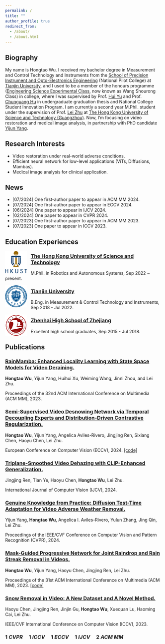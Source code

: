 ```yaml
---
permalink: /
title: ""
author_profile: true
redirect_from: 
  - /about/
  - /about.html
---
```


## Biography

My name is Hongtao Wu. I received my bachelor degree in Measurement and Control Technology and Instruments from the [School of Precision Instrument and Opto-Electronics Engineering](https://www.tju.edu.cn/info/1044/1251.htm) (National Pilot College) at [Tianjin University](https://www.tju.edu.cn/), and I used to be a member of the honours programme ([Engineering Science Experimental Class](https://zs.tju.edu.cn/ym21/xyzy1/jmyqygdzgcxy.htm), now known as Wang Shourong Class) in college, where I was supervised by Prof. [Hui Yu](https://faculty.tju.edu.cn/yuhui/en/index.htm#shjj) and Prof. [Chunguang Hu](https://scholar.google.com/citations?user=Xgr2TsYAAAAJ&hl=en) in undergraduate graduation thesis and National College Student Innovation Program. I am currently a second year M.Phil. student under the supervision of Prof. [Lei Zhu](https://sites.google.com/site/indexlzhu/home?authuser=0) at [The Hong Kong University of Science and Technology (Guangzhou)](https://www.hkust-gz.edu.cn/). Now, I’m focusing on video restoration and medical image analysis, in partnership with PhD candidate [Yijun Yang](https://yijun-yang.github.io/).

## Research Interests

* Video restoration under real-world adverse conditions.
* Efficient neural network for low-level applications (ViTs, Diffusions, Mambas).
* Medical image analysis for clinical application.





## News

* [07/2024] One first-author paper to appear in ACM MM 2024.
* [07/2024] One first-author paper to appear in ECCV 2024.
* [06/2024] One paper to appear in IJCV 2024.
* [02/2024] One paper to appear in CVPR 2024.
* [07/2023] One first-author paper to appear in ACM MM 2023. 
* [07/2023] One paper to appear in ICCV 2023.


## Education Experiences

<p>
<img src="../images/HKUST.svg" width="70" style="margin-right: 12px;" align="left" />
</p>

### [The Hong Kong University of Science and Technology](https://hkust.edu.hk/)
M.Phil. in Robotics and Autonomous Systems, Sep 2022 ~ present.



<p>
<img src="../images/TJU_logo.png" width="70" style="margin-right: 12px;" align="left" />
</p>

### [Tianjin University](https://www.tju.edu.cn/)
B.Eng. in Measurement & Control Technology and Instruments, Sep 2018 - Jul 2022.



<p>
<img src="../images/zhzx.png" width="70" style="margin-right: 12px;" align="left" />
</p>

### [Zhenhai High School of Zhejiang](http://www.zhzx.net.cn/)
Excellent high school graduates, Sep 2015 - Jul 2018.







## Publications

### [RainMamba: Enhanced Locality Learning with State Space Models for Video Deraining.](https://hongtao-wu.github.io//)
  **Hongtao Wu**, Yijun Yang, Huihui Xu, Weiming Wang, Jinni Zhou, and Lei Zhu.

  Proceedings of the 32nd ACM International Conference on Multimedia (ACM MM), 2023.

### [Semi-Supervised Video Desnowing Network via Temporal Decoupling Experts and Distribution-Driven Contrastive Regularization.](https://hongtao-wu.github.io//)
  **Hongtao Wu**, Yijun Yang, Angelica Aviles-Rivero, Jingjing Ren, Sixiang Chen, Haoyu Chen, Lei Zhu.
  
  European Conference on Computer Vision (ECCV), 2024. [[code]](https://github.com/TonyHongtaoWu/SemiVDN)

### [Triplane-Smoothed Video Dehazing with CLIP-Enhanced Generalization.](https://hongtao-wu.github.io//)
  Jingjing Ren, Tian Ye, Haoyu Chen, **Hongtao Wu**, Lei Zhu. 

  International Journal of Computer Vision (IJCV), 2024.

### [Genuine Knowledge from Practice: Diffusion Test-Time Adaptation for Video Adverse Weather Removal.](https://openaccess.thecvf.com/content/CVPR2024/html/Yang_Genuine_Knowledge_from_Practice_Diffusion_Test-Time_Adaptation_for_Video_Adverse_CVPR_2024_paper.html)
  Yijun Yang, **Hongtao Wu**, Angelica I. Aviles-Rivero, Yulun Zhang, Jing Qin, Lei Zhu.
  
  Proceedings of the IEEE/CVF Conference on Computer Vision and Pattern Recognition (CVPR), 2024.

### [Mask-Guided Progressive Network for Joint Raindrop and Rain Streak Removal in Videos.](https://dl.acm.org/doi/10.1145/3581783.3612001)
  **Hongtao Wu**, Yijun Yang, Haoyu Chen, Jingjing Ren, Lei Zhu. 
  
  Proceedings of the 31st ACM International Conference on Multimedia (ACM MM), 2023. [[code]](https://github.com/TonyHongtaoWu/ViMP-Net)

### [Snow Removal in Video: A New Dataset and A Novel Method.](https://openaccess.thecvf.com/content/ICCV2023/html/Chen_Snow_Removal_in_Video_A_New_Dataset_and_A_Novel_ICCV_2023_paper.html)
  Haoyu Chen, Jingjing Ren, Jinjin Gu, **Hongtao Wu**, Xuequan Lu, Haoming Cai, Lei Zhu.
  
  IEEE/CVF International Conference on Computer Vision (ICCV), 2023.


###  1 **_CVPR_**  &nbsp;&nbsp;&nbsp;  1 **_ICCV_**  &nbsp;&nbsp;&nbsp;  1 **_ECCV_**  &nbsp;&nbsp;&nbsp;  1 **_IJCV_**  &nbsp;&nbsp;&nbsp;  2 **_ACM MM_** 

